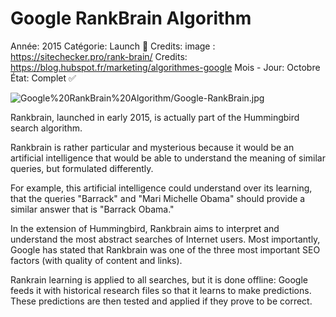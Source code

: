 # Google RankBrain Algorithm

Année: 2015
Catégorie: Launch 🚀
Credits: image : https://sitechecker.pro/rank-brain/
Credits: https://blog.hubspot.fr/marketing/algorithmes-google
Mois - Jour: Octobre
État: Complet ✅

![Google%20RankBrain%20Algorithm/Google-RankBrain.jpg](Google%20RankBrain%20Algorithm/Google-RankBrain.jpg)

Rankbrain, launched in early 2015, is actually part of the Hummingbird search algorithm.

Rankbrain is rather particular and mysterious because it would be an artificial intelligence that would be able to understand the meaning of similar queries, but formulated differently.

For example, this artificial intelligence could understand over its learning, that the queries "Barrack" and "Mari Michelle Obama" should provide a similar answer that is "Barrack Obama."

In the extension of Hummingbird, Rankbrain aims to interpret and understand the most abstract searches of Internet users. Most importantly, Google has stated that Rankbrain was one of the three most important SEO factors (with quality of content and links).

Rankrain learning is applied to all searches, but it is done offline: Google feeds it with historical research files so that it learns to make predictions. These predictions are then tested and applied if they prove to be correct.